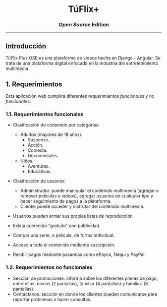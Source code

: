 <div align="center">
	<h1><strong>TúFlix+</strong></h1>
	<h3><i>Open Source</i> Edition</h3>
</div>

---

## Introducción

TúFlix Plus OSE es una plataforma de videos hecha en Django - Angular. Se trata de una plataforma digital enfocada en la industria del entretenimiento multimedia .

## __1. Requerimientos__

Esta aplicación web cumplirá diferentes requerimientos _funcionales_ y _no funcionales_:

### 1.1. Requerimientos funcionales

* Clasificación de contenido por categorías:

	* Adultos (mayores de 18 años).
		* Suspenso.
		* Acción.
		* Comedia.
		* Documentales.
	* Niños.
		* Aventuras.
		* Educativas.

* Clasificación de usuarios:
	* Administrador: puede manipular el contenido multimedia (agregar o remover películas o vídeos), agregar usuarios de cualquier tipo y hacer seguimiento de pagos a la plataforma.
	* Cliente: puede acceder y disfrutar del contenido multimedia.

* Usuarios pueden armar sus propias listas de reproducción

* Exista contenido "gratuito" con publicidad.

* Compar una serie, o película, de forma individual.

* Acceso a todo el contenido mediante suscripción.

* Recibir pagos mediante pasarelas como ePayco, Nequi y PayPal.

### 1.2. Requerimientos no funcionales

* Sección de promociones: informa sobre los diferentes planes de pago, entre ellos: novios (2 pantallas), familiar (4 pantallas) y familia+ (8 pantallas).
* Contáctanos: sección en donde los clientes pueden comunicarse para reportar problemas o hacer consultas.
  

